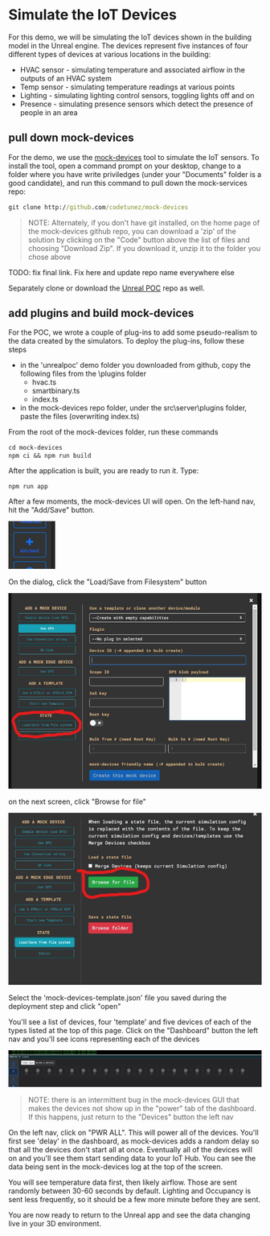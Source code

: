# Simulate the IoT Devices

For this demo, we will be simulating the IoT devices shown in the building model in the Unreal engine. The devices represent five instances of four different types of devices at various locations in the building:

* HVAC sensor - simulating temperature and associated airflow in the outputs of an HVAC system
* Temp sensor - simulating temperature readings at various points
* Lighting - simulating lighting control sensors, toggling lights off and on
* Presence - simulating presence sensors which detect the presence of people in an area

## pull down mock-devices

For the demo, we use the [mock-devices](https://github.com/codetunez/mock-devices) tool to simulate the IoT sensors.  To install the tool, open a command prompt on your desktop, change to a folder where you have write priviledges (under your "Documents" folder is a good candidate), and run this command to pull down the mock-services repo:

```cmd
git clone http://github.com/codetunez/mock-devices
```

> NOTE:  Alternately, if you don't have git installed, on the home page of the mock-devices github repo, you can download a 'zip' of the solution by clicking on the "Code" button above the list of files and choosing "Download Zip". If you download it, unzip it to the folder you chose above

TODO:  fix final link.  Fix here and update repo name everywhere else

Separately clone or download the [Unreal POC](http://github.com/stevebus/unrealpoc) repo as well.

## add plugins and build mock-devices

For the POC, we wrote a couple of plug-ins to add some pseudo-realism to the data created by the simulators. To deploy the plug-ins, follow these steps

* in the 'unrealpoc' demo folder you downloaded from github, copy the following files from the \plugins folder
  * hvac.ts
  * smartbinary.ts
  * index.ts
* in the mock-devices repo folder, under the src\server\plugins folder, paste the files (overwriting index.ts)

From the root of the mock-devices folder, run these commands

```node
cd mock-devices
npm ci && npm run build
```

After the application is built, you are ready to run it.  Type:

```node
npm run app
```

After a few moments, the mock-devices UI will open.  On the left-hand nav, hit the "Add/Save" button.

![mock devices add save](../media/mock-devices-add-save.jpg)

On the dialog, click the "Load/Save from Filesystem" button

![mock devices load save](../media/mock-devices-load-save.jpg)

on the next screen, click "Browse for file"

![mock devices browse](../media/mock-devices-browse.jpg)

Select the 'mock-devices-template.json' file you saved during the deployment step and click "open"

You'll see a list of devices, four 'template' and five devices of each of the types listed at the top of this page.  Click on the "Dashboard" button the left nav and you'll see icons representing each of the devices

![mock devices dashboard off](../media/mock-devices-dashboard-off.jpg)

>NOTE:  there is an intermittent bug in the mock-devices GUI that makes the devices not show up in the "power" tab of the dashboard. If this happens, just return to the "Devices" button the left nav

On the left nav, click on "PWR ALL".  This will power all of the devices.  You'll first see 'delay' in the dashboard, as mock-devices adds a random delay so that all the devices don't start all at once. Eventually all of the devices will on and you'll see them start sending data to your IoT Hub.  You can see the data being sent in the mock-devices log at the top of the screen.

You will see temperature data first, then likely airflow.  Those are sent randomly between 30-60 seconds by default.  Lighting and Occupancy is sent less frequently, so it should be a few more minute before they are sent.

You are now ready to return to the Unreal app and see the data changing live in your 3D environment.
